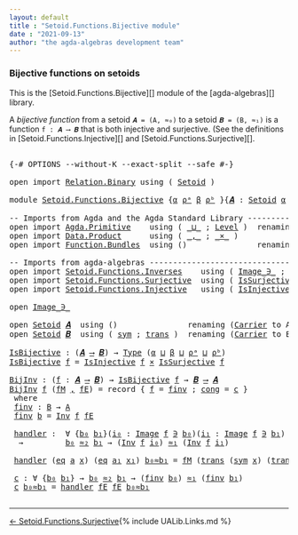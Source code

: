 ```yaml
---
layout: default
title : "Setoid.Functions.Bijective module"
date : "2021-09-13"
author: "the agda-algebras development team"
---
```


### <a id="bijective-functions-on-setoids">Bijective functions on setoids</a>

This is the [Setoid.Functions.Bijective][] module of the [agda-algebras][] library.

A *bijective function* from a setoid `𝑨 = (A, ≈₀)` to a setoid `𝑩 = (B, ≈₁)` is a function `f : 𝑨 ⟶ 𝑩` that is both injective and surjective. (See the definitions in [Setoid.Functions.Injective][] and [Setoid.Functions.Surjective][].

<pre class="Agda">

<a id="548" class="Symbol">{-#</a> <a id="552" class="Keyword">OPTIONS</a> <a id="560" class="Pragma">--without-K</a> <a id="572" class="Pragma">--exact-split</a> <a id="586" class="Pragma">--safe</a> <a id="593" class="Symbol">#-}</a>

<a id="598" class="Keyword">open</a> <a id="603" class="Keyword">import</a> <a id="610" href="Relation.Binary.html" class="Module">Relation.Binary</a> <a id="626" class="Keyword">using</a> <a id="632" class="Symbol">(</a> <a id="634" href="Relation.Binary.Bundles.html#1009" class="Record">Setoid</a> <a id="641" class="Symbol">)</a>

<a id="644" class="Keyword">module</a> <a id="651" href="Setoid.Functions.Bijective.html" class="Module">Setoid.Functions.Bijective</a> <a id="678" class="Symbol">{</a><a id="679" href="Setoid.Functions.Bijective.html#679" class="Bound">α</a> <a id="681" href="Setoid.Functions.Bijective.html#681" class="Bound">ρᵃ</a> <a id="684" href="Setoid.Functions.Bijective.html#684" class="Bound">β</a> <a id="686" href="Setoid.Functions.Bijective.html#686" class="Bound">ρᵇ</a> <a id="689" class="Symbol">}{</a><a id="691" href="Setoid.Functions.Bijective.html#691" class="Bound">𝑨</a> <a id="693" class="Symbol">:</a> <a id="695" href="Relation.Binary.Bundles.html#1009" class="Record">Setoid</a> <a id="702" href="Setoid.Functions.Bijective.html#679" class="Bound">α</a> <a id="704" href="Setoid.Functions.Bijective.html#681" class="Bound">ρᵃ</a><a id="706" class="Symbol">}{</a><a id="708" href="Setoid.Functions.Bijective.html#708" class="Bound">𝑩</a> <a id="710" class="Symbol">:</a> <a id="712" href="Relation.Binary.Bundles.html#1009" class="Record">Setoid</a> <a id="719" href="Setoid.Functions.Bijective.html#684" class="Bound">β</a> <a id="721" href="Setoid.Functions.Bijective.html#686" class="Bound">ρᵇ</a><a id="723" class="Symbol">}</a> <a id="725" class="Keyword">where</a>

<a id="732" class="Comment">-- Imports from Agda and the Agda Standard Library --------------------------</a>
<a id="810" class="Keyword">open</a> <a id="815" class="Keyword">import</a> <a id="822" href="Agda.Primitive.html" class="Module">Agda.Primitive</a>    <a id="840" class="Keyword">using</a> <a id="846" class="Symbol">(</a> <a id="848" href="Agda.Primitive.html#810" class="Primitive Operator">_⊔_</a> <a id="852" class="Symbol">;</a> <a id="854" href="Agda.Primitive.html#597" class="Postulate">Level</a> <a id="860" class="Symbol">)</a>  <a id="863" class="Keyword">renaming</a> <a id="872" class="Symbol">(</a> <a id="874" href="Agda.Primitive.html#326" class="Primitive">Set</a> <a id="878" class="Symbol">to</a> <a id="881" class="Primitive">Type</a> <a id="886" class="Symbol">)</a>
<a id="888" class="Keyword">open</a> <a id="893" class="Keyword">import</a> <a id="900" href="Data.Product.html" class="Module">Data.Product</a>      <a id="918" class="Keyword">using</a> <a id="924" class="Symbol">(</a> <a id="926" href="Agda.Builtin.Sigma.html#236" class="InductiveConstructor Operator">_,_</a> <a id="930" class="Symbol">;</a> <a id="932" href="Data.Product.html#1167" class="Function Operator">_×_</a> <a id="936" class="Symbol">)</a>
<a id="938" class="Keyword">open</a> <a id="943" class="Keyword">import</a> <a id="950" href="Function.Bundles.html" class="Module">Function.Bundles</a>  <a id="968" class="Keyword">using</a> <a id="974" class="Symbol">()</a>               <a id="991" class="Keyword">renaming</a> <a id="1000" class="Symbol">(</a> <a id="1002" href="Function.Bundles.html#1868" class="Record">Func</a> <a id="1007" class="Symbol">to</a> <a id="1010" class="Record">_⟶_</a> <a id="1014" class="Symbol">)</a>

<a id="1017" class="Comment">-- Imports from agda-algebras -----------------------------------------------</a>
<a id="1095" class="Keyword">open</a> <a id="1100" class="Keyword">import</a> <a id="1107" href="Setoid.Functions.Inverses.html" class="Module">Setoid.Functions.Inverses</a>    <a id="1136" class="Keyword">using</a> <a id="1142" class="Symbol">(</a> <a id="1144" href="Setoid.Functions.Inverses.html#1804" class="Datatype Operator">Image_∋_</a> <a id="1153" class="Symbol">;</a> <a id="1155" href="Setoid.Functions.Inverses.html#4654" class="Function">Inv</a> <a id="1159" class="Symbol">)</a>
<a id="1161" class="Keyword">open</a> <a id="1166" class="Keyword">import</a> <a id="1173" href="Setoid.Functions.Surjective.html" class="Module">Setoid.Functions.Surjective</a>  <a id="1202" class="Keyword">using</a> <a id="1208" class="Symbol">(</a> <a id="1210" href="Setoid.Functions.Surjective.html#2057" class="Function">IsSurjective</a> <a id="1223" class="Symbol">)</a>
<a id="1225" class="Keyword">open</a> <a id="1230" class="Keyword">import</a> <a id="1237" href="Setoid.Functions.Injective.html" class="Module">Setoid.Functions.Injective</a>   <a id="1266" class="Keyword">using</a> <a id="1272" class="Symbol">(</a> <a id="1274" href="Setoid.Functions.Injective.html#2164" class="Function">IsInjective</a> <a id="1286" class="Symbol">)</a>

<a id="1289" class="Keyword">open</a> <a id="1294" href="Setoid.Functions.Inverses.html#1804" class="Module Operator">Image_∋_</a>

<a id="1304" class="Keyword">open</a> <a id="1309" href="Relation.Binary.Bundles.html#1009" class="Module">Setoid</a> <a id="1316" href="Setoid.Functions.Bijective.html#691" class="Bound">𝑨</a>  <a id="1319" class="Keyword">using</a> <a id="1325" class="Symbol">()</a>               <a id="1342" class="Keyword">renaming</a> <a id="1351" class="Symbol">(</a><a id="1352" href="Relation.Binary.Bundles.html#1072" class="Field">Carrier</a> <a id="1360" class="Symbol">to</a> <a id="1363" class="Field">A</a><a id="1364" class="Symbol">;</a> <a id="1366" href="Relation.Binary.Bundles.html#1098" class="Field Operator">_≈_</a> <a id="1370" class="Symbol">to</a> <a id="1373" class="Field Operator">_≈₁_</a><a id="1377" class="Symbol">)</a>
<a id="1379" class="Keyword">open</a> <a id="1384" href="Relation.Binary.Bundles.html#1009" class="Module">Setoid</a> <a id="1391" href="Setoid.Functions.Bijective.html#708" class="Bound">𝑩</a>  <a id="1394" class="Keyword">using</a> <a id="1400" class="Symbol">(</a> <a id="1402" href="Relation.Binary.Structures.html#1594" class="Function">sym</a> <a id="1406" class="Symbol">;</a> <a id="1408" href="Relation.Binary.Structures.html#1620" class="Function">trans</a> <a id="1414" class="Symbol">)</a>  <a id="1417" class="Keyword">renaming</a> <a id="1426" class="Symbol">(</a><a id="1427" href="Relation.Binary.Bundles.html#1072" class="Field">Carrier</a> <a id="1435" class="Symbol">to</a> <a id="1438" class="Field">B</a><a id="1439" class="Symbol">;</a> <a id="1441" href="Relation.Binary.Bundles.html#1098" class="Field Operator">_≈_</a> <a id="1445" class="Symbol">to</a> <a id="1448" class="Field Operator">_≈₂_</a><a id="1452" class="Symbol">)</a>

<a id="IsBijective"></a><a id="1455" href="Setoid.Functions.Bijective.html#1455" class="Function">IsBijective</a> <a id="1467" class="Symbol">:</a> <a id="1469" class="Symbol">(</a><a id="1470" href="Setoid.Functions.Bijective.html#691" class="Bound">𝑨</a> <a id="1472" href="Setoid.Functions.Bijective.html#1010" class="Record Operator">⟶</a> <a id="1474" href="Setoid.Functions.Bijective.html#708" class="Bound">𝑩</a><a id="1475" class="Symbol">)</a> <a id="1477" class="Symbol">→</a> <a id="1479" href="Setoid.Functions.Bijective.html#881" class="Primitive">Type</a> <a id="1484" class="Symbol">(</a><a id="1485" href="Setoid.Functions.Bijective.html#679" class="Bound">α</a> <a id="1487" href="Agda.Primitive.html#810" class="Primitive Operator">⊔</a> <a id="1489" href="Setoid.Functions.Bijective.html#684" class="Bound">β</a> <a id="1491" href="Agda.Primitive.html#810" class="Primitive Operator">⊔</a> <a id="1493" href="Setoid.Functions.Bijective.html#681" class="Bound">ρᵃ</a> <a id="1496" href="Agda.Primitive.html#810" class="Primitive Operator">⊔</a> <a id="1498" href="Setoid.Functions.Bijective.html#686" class="Bound">ρᵇ</a><a id="1500" class="Symbol">)</a>
<a id="1502" href="Setoid.Functions.Bijective.html#1455" class="Function">IsBijective</a> <a id="1514" href="Setoid.Functions.Bijective.html#1514" class="Bound">f</a> <a id="1516" class="Symbol">=</a> <a id="1518" href="Setoid.Functions.Injective.html#2164" class="Function">IsInjective</a> <a id="1530" href="Setoid.Functions.Bijective.html#1514" class="Bound">f</a> <a id="1532" href="Data.Product.html#1167" class="Function Operator">×</a> <a id="1534" href="Setoid.Functions.Surjective.html#2057" class="Function">IsSurjective</a> <a id="1547" href="Setoid.Functions.Bijective.html#1514" class="Bound">f</a>

<a id="BijInv"></a><a id="1550" href="Setoid.Functions.Bijective.html#1550" class="Function">BijInv</a> <a id="1557" class="Symbol">:</a> <a id="1559" class="Symbol">(</a><a id="1560" href="Setoid.Functions.Bijective.html#1560" class="Bound">f</a> <a id="1562" class="Symbol">:</a> <a id="1564" href="Setoid.Functions.Bijective.html#691" class="Bound">𝑨</a> <a id="1566" href="Setoid.Functions.Bijective.html#1010" class="Record Operator">⟶</a> <a id="1568" href="Setoid.Functions.Bijective.html#708" class="Bound">𝑩</a><a id="1569" class="Symbol">)</a> <a id="1571" class="Symbol">→</a> <a id="1573" href="Setoid.Functions.Bijective.html#1455" class="Function">IsBijective</a> <a id="1585" href="Setoid.Functions.Bijective.html#1560" class="Bound">f</a> <a id="1587" class="Symbol">→</a> <a id="1589" href="Setoid.Functions.Bijective.html#708" class="Bound">𝑩</a> <a id="1591" href="Setoid.Functions.Bijective.html#1010" class="Record Operator">⟶</a> <a id="1593" href="Setoid.Functions.Bijective.html#691" class="Bound">𝑨</a>
<a id="1595" href="Setoid.Functions.Bijective.html#1550" class="Function">BijInv</a> <a id="1602" href="Setoid.Functions.Bijective.html#1602" class="Bound">f</a> <a id="1604" class="Symbol">(</a><a id="1605" href="Setoid.Functions.Bijective.html#1605" class="Bound">fM</a> <a id="1608" href="Agda.Builtin.Sigma.html#236" class="InductiveConstructor Operator">,</a> <a id="1610" href="Setoid.Functions.Bijective.html#1610" class="Bound">fE</a><a id="1612" class="Symbol">)</a> <a id="1614" class="Symbol">=</a> <a id="1616" class="Keyword">record</a> <a id="1623" class="Symbol">{</a> <a id="1625" href="Function.Bundles.html#1919" class="Field">f</a> <a id="1627" class="Symbol">=</a> <a id="1629" href="Setoid.Functions.Bijective.html#1655" class="Function">finv</a> <a id="1634" class="Symbol">;</a> <a id="1636" href="Function.Bundles.html#1938" class="Field">cong</a> <a id="1641" class="Symbol">=</a> <a id="1643" href="Setoid.Functions.Bijective.html#1872" class="Function">c</a> <a id="1645" class="Symbol">}</a>
 <a id="1648" class="Keyword">where</a>
 <a id="1655" href="Setoid.Functions.Bijective.html#1655" class="Function">finv</a> <a id="1660" class="Symbol">:</a> <a id="1662" href="Setoid.Functions.Bijective.html#1438" class="Field">B</a> <a id="1664" class="Symbol">→</a> <a id="1666" href="Setoid.Functions.Bijective.html#1363" class="Function">A</a>
 <a id="1669" href="Setoid.Functions.Bijective.html#1655" class="Function">finv</a> <a id="1674" href="Setoid.Functions.Bijective.html#1674" class="Bound">b</a> <a id="1676" class="Symbol">=</a> <a id="1678" href="Setoid.Functions.Inverses.html#4654" class="Function">Inv</a> <a id="1682" href="Setoid.Functions.Bijective.html#1602" class="Bound">f</a> <a id="1684" href="Setoid.Functions.Bijective.html#1610" class="Bound">fE</a>

 <a id="1689" href="Setoid.Functions.Bijective.html#1689" class="Function">handler</a> <a id="1697" class="Symbol">:</a>  <a id="1700" class="Symbol">∀</a> <a id="1702" class="Symbol">{</a><a id="1703" href="Setoid.Functions.Bijective.html#1703" class="Bound">b₀</a> <a id="1706" href="Setoid.Functions.Bijective.html#1706" class="Bound">b₁</a><a id="1708" class="Symbol">}(</a><a id="1710" href="Setoid.Functions.Bijective.html#1710" class="Bound">i₀</a> <a id="1713" class="Symbol">:</a> <a id="1715" href="Setoid.Functions.Inverses.html#1804" class="Datatype Operator">Image</a> <a id="1721" href="Setoid.Functions.Bijective.html#1602" class="Bound">f</a> <a id="1723" href="Setoid.Functions.Inverses.html#1804" class="Datatype Operator">∋</a> <a id="1725" href="Setoid.Functions.Bijective.html#1703" class="Bound">b₀</a><a id="1727" class="Symbol">)(</a><a id="1729" href="Setoid.Functions.Bijective.html#1729" class="Bound">i₁</a> <a id="1732" class="Symbol">:</a> <a id="1734" href="Setoid.Functions.Inverses.html#1804" class="Datatype Operator">Image</a> <a id="1740" href="Setoid.Functions.Bijective.html#1602" class="Bound">f</a> <a id="1742" href="Setoid.Functions.Inverses.html#1804" class="Datatype Operator">∋</a> <a id="1744" href="Setoid.Functions.Bijective.html#1706" class="Bound">b₁</a><a id="1746" class="Symbol">)</a>
  <a id="1750" class="Symbol">→</a>         <a id="1760" href="Setoid.Functions.Bijective.html#1703" class="Bound">b₀</a> <a id="1763" href="Setoid.Functions.Bijective.html#1448" class="Field Operator">≈₂</a> <a id="1766" href="Setoid.Functions.Bijective.html#1706" class="Bound">b₁</a> <a id="1769" class="Symbol">→</a> <a id="1771" class="Symbol">(</a><a id="1772" href="Setoid.Functions.Inverses.html#4654" class="Function">Inv</a> <a id="1776" href="Setoid.Functions.Bijective.html#1602" class="Bound">f</a> <a id="1778" href="Setoid.Functions.Bijective.html#1710" class="Bound">i₀</a><a id="1780" class="Symbol">)</a> <a id="1782" href="Setoid.Functions.Bijective.html#1373" class="Function Operator">≈₁</a> <a id="1785" class="Symbol">(</a><a id="1786" href="Setoid.Functions.Inverses.html#4654" class="Function">Inv</a> <a id="1790" href="Setoid.Functions.Bijective.html#1602" class="Bound">f</a> <a id="1792" href="Setoid.Functions.Bijective.html#1729" class="Bound">i₁</a><a id="1794" class="Symbol">)</a>

 <a id="1798" href="Setoid.Functions.Bijective.html#1689" class="Function">handler</a> <a id="1806" class="Symbol">(</a><a id="1807" href="Setoid.Functions.Inverses.html#1857" class="InductiveConstructor">eq</a> <a id="1810" href="Setoid.Functions.Bijective.html#1810" class="Bound">a</a> <a id="1812" href="Setoid.Functions.Bijective.html#1812" class="Bound">x</a><a id="1813" class="Symbol">)</a> <a id="1815" class="Symbol">(</a><a id="1816" href="Setoid.Functions.Inverses.html#1857" class="InductiveConstructor">eq</a> <a id="1819" href="Setoid.Functions.Bijective.html#1819" class="Bound">a₁</a> <a id="1822" href="Setoid.Functions.Bijective.html#1822" class="Bound">x₁</a><a id="1824" class="Symbol">)</a> <a id="1826" href="Setoid.Functions.Bijective.html#1826" class="Bound">b₀≈b₁</a> <a id="1832" class="Symbol">=</a> <a id="1834" href="Setoid.Functions.Bijective.html#1605" class="Bound">fM</a> <a id="1837" class="Symbol">(</a><a id="1838" href="Relation.Binary.Structures.html#1620" class="Function">trans</a> <a id="1844" class="Symbol">(</a><a id="1845" href="Relation.Binary.Structures.html#1594" class="Function">sym</a> <a id="1849" href="Setoid.Functions.Bijective.html#1812" class="Bound">x</a><a id="1850" class="Symbol">)</a> <a id="1852" class="Symbol">(</a><a id="1853" href="Relation.Binary.Structures.html#1620" class="Function">trans</a> <a id="1859" href="Setoid.Functions.Bijective.html#1826" class="Bound">b₀≈b₁</a> <a id="1865" href="Setoid.Functions.Bijective.html#1822" class="Bound">x₁</a><a id="1867" class="Symbol">))</a>

 <a id="1872" href="Setoid.Functions.Bijective.html#1872" class="Function">c</a> <a id="1874" class="Symbol">:</a> <a id="1876" class="Symbol">∀</a> <a id="1878" class="Symbol">{</a><a id="1879" href="Setoid.Functions.Bijective.html#1879" class="Bound">b₀</a> <a id="1882" href="Setoid.Functions.Bijective.html#1882" class="Bound">b₁</a><a id="1884" class="Symbol">}</a> <a id="1886" class="Symbol">→</a> <a id="1888" href="Setoid.Functions.Bijective.html#1879" class="Bound">b₀</a> <a id="1891" href="Setoid.Functions.Bijective.html#1448" class="Field Operator">≈₂</a> <a id="1894" href="Setoid.Functions.Bijective.html#1882" class="Bound">b₁</a> <a id="1897" class="Symbol">→</a> <a id="1899" class="Symbol">(</a><a id="1900" href="Setoid.Functions.Bijective.html#1655" class="Function">finv</a> <a id="1905" href="Setoid.Functions.Bijective.html#1879" class="Bound">b₀</a><a id="1907" class="Symbol">)</a> <a id="1909" href="Setoid.Functions.Bijective.html#1373" class="Function Operator">≈₁</a> <a id="1912" class="Symbol">(</a><a id="1913" href="Setoid.Functions.Bijective.html#1655" class="Function">finv</a> <a id="1918" href="Setoid.Functions.Bijective.html#1882" class="Bound">b₁</a><a id="1920" class="Symbol">)</a>
 <a id="1923" href="Setoid.Functions.Bijective.html#1872" class="Function">c</a> <a id="1925" href="Setoid.Functions.Bijective.html#1925" class="Bound">b₀≈b₁</a> <a id="1931" class="Symbol">=</a> <a id="1933" href="Setoid.Functions.Bijective.html#1689" class="Function">handler</a> <a id="1941" href="Setoid.Functions.Bijective.html#1610" class="Bound">fE</a> <a id="1944" href="Setoid.Functions.Bijective.html#1610" class="Bound">fE</a> <a id="1947" href="Setoid.Functions.Bijective.html#1925" class="Bound">b₀≈b₁</a>

</pre>

------------------------------------

<span style="float:left;">[← Setoid.Functions.Surjective](Setoid.Functions.Surjective.html)</span>

{% include UALib.Links.md %}

